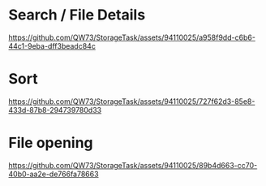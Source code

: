 
# Search / File Details

https://github.com/QW73/StorageTask/assets/94110025/a958f9dd-c6b6-44c1-9eba-dff3beadc84c

# Sort

https://github.com/QW73/StorageTask/assets/94110025/727f62d3-85e8-433d-87b8-294739780d33

# File opening

https://github.com/QW73/StorageTask/assets/94110025/89b4d663-cc70-40b0-aa2e-de766fa78663

